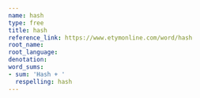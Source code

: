 ```yaml
---
name: hash
type: free
title: hash
reference_link: https://www.etymonline.com/word/hash
root_name: 
root_language: 
denotation: 
word_sums:
- sum: 'Hash + '
  respelling: hash
---
```

